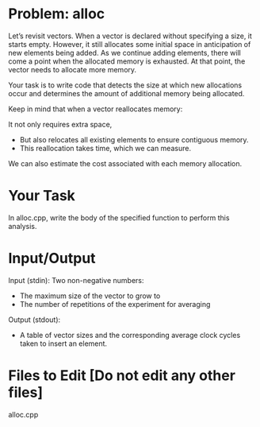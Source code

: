 # Problem: alloc
Let’s revisit vectors. When a vector is declared without specifying a size, it starts empty. However, it still allocates some initial space in anticipation of new elements being added. As we continue adding elements, there will come a point when the allocated memory is exhausted. At that point, the vector needs to allocate more memory.

Your task is to write code that detects the size at which new allocations occur and determines the amount of additional memory being allocated.

Keep in mind that when a vector reallocates memory:

It not only requires extra space,

- But also relocates all existing elements to ensure contiguous memory.
- This reallocation takes time, which we can measure.

We can also estimate the cost associated with each memory allocation.

# Your Task
In alloc.cpp, write the body of the specified function to perform this analysis.

# Input/Output

Input (stdin):
Two non-negative numbers:
- The maximum size of the vector to grow to
- The number of repetitions of the experiment for averaging

Output (stdout):
- A table of vector sizes and the corresponding average clock cycles taken to insert an element.


# Files to Edit [Do not edit any other files]

alloc.cpp
